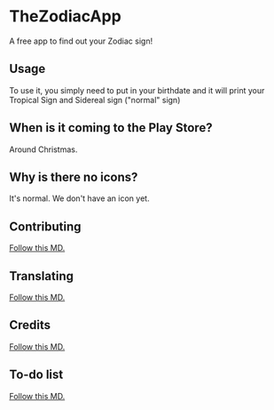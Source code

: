# TheZodiacApp
A free app to find out your Zodiac sign!

## Usage

To use it, you simply need to put in your birthdate and it will print your Tropical Sign and Sidereal sign ("normal" sign)

## When is it coming to the Play Store?
Around Christmas.

## Why is there no icons?
It's normal. We don't have an icon yet.

## Contributing
[Follow this MD.](docs/CONTRIBUTING.md)

## Translating
[Follow this MD.](docs/TRANSLATE.md)

## Credits
[Follow this MD.](docs/CREDITS.md)

## To-do list
[Follow this MD.](docs/TODO.md)

